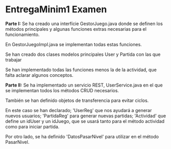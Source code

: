 # EntregaMinim1 Examen

**Parte I:**
Se ha creado una interfície GestorJuego.java donde se definen los métodos principales y algunas funciones extras necesarias para el funcionamiento.

En GestorJuegoImpl.java se implementan todas estas funciones.

Se han creado dos clases modelos principales User y Partida con las que trabajar

Se han implementado todas las funciones menos la de la actividad, que falta aclarar algunos conceptos.



**Parte II:**
Se ha implementado un servicio REST, UserService.java en el que se implementan todos los métodos CRUD necesarios.

También se han definido objetos de transferencia para evitar ciclos. 

En este caso se han declarado; 'UserReg' que nos ayudará a generar nuevos usuarios; 'PartidaReg' para generar nuevas partidas; 'Actividad' que define un idUser y un idJuego, que se usará tanto para el método actividad como para iniciar partida.

Por otro lado, se ha definido 'DatosPasarNivel' para utilizar en el método PasarNivel.



